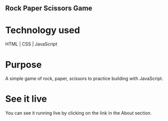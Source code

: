 ## Rock Paper Scissors Game

# Technology used

HTML | CSS | JavaScript

# Purpose

A simple game of rock, paper, scissors to practice building with JavaScript.

# See it live

You can see it running live by clicking on the link in the About section.
